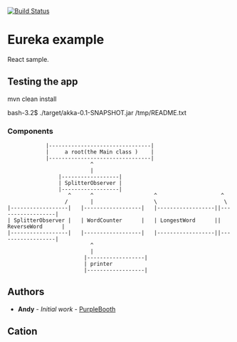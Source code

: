 [![Build Status](https://api.travis-ci.org/namumba22/react.svg?branch=master)](https://travis-ci.org/namumba22/react)

# Eureka example
React sample.

## Testing the app

mvn clean install

bash-3.2$ ./target/akka-0.1-SNAPSHOT.jar /tmp/README.txt

### Components

                |--------------------------------|
                |     a root(the Main class )    |
                |--------------------------------|
                              ^
                              |
                    |------------------|
                    | SplitterObserver |
                    |------------------|
                       ^      ^                   ^                    ^
                      /       |                   \                     \
    |------------------|   |------------------|   |------------------||------------------|
    | SplitterObserver |   | WordCounter      |   | LongestWord      || ReverseWord      |
    |------------------|   |------------------|   |------------------||------------------|
                              ^
                              |
                            |------------------|
                            | printer
                            |------------------|








## Authors

* **Andy** - *Initial work* - [PurpleBooth](https://github.com/namumba22/)

## Cation




